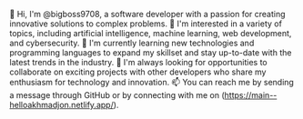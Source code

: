 👋 Hi, I'm @bigboss9708, a software developer with a passion for creating innovative solutions to complex problems.
👀 I'm interested in a variety of topics, including artificial intelligence, machine learning, web development, and cybersecurity.
🌱 I'm currently learning new technologies and programming languages to expand my skillset and stay up-to-date with the latest trends in the industry.
💞️ I'm always looking for opportunities to collaborate on exciting projects with other developers who share my enthusiasm for technology and innovation.
📫 You can reach me by sending a message through GitHub or by connecting with me on (https://main--helloakhmadjon.netlify.app/).

